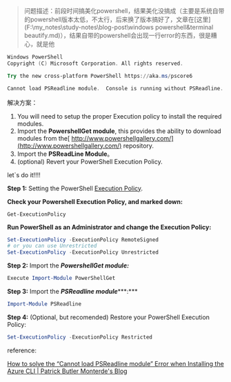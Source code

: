 >  问题描述：前段时间搞美化powershell，结果美化没搞成（主要是系统自带的powershell版本太低，不太行，后来换了版本搞好了，文章在[这里](F:\my_notes\study-notes\blog-post\windows powershell&terminal beautify.md)），结果自带的powershell会出现一行error的东西，很是糟心，就是他

```powershell
Windows PowerShell
Copyright (C) Microsoft Corporation. All rights reserved.

Try the new cross-platform PowerShell https://aka.ms/pscore6

Cannot load PSReadline module.  Console is running without PSReadline.
```

解决方案：

1. You will need to setup the proper Execution policy to install the required modules.
2. Import the **PowershellGet module**, this provides the ability to download modules from the[ http://www.powershellgallery.com/](http://www.powershellgallery.com/) repository.
3. Import the **PSReadLine Module**。
4. (optional) Revert your PowerShell Execution Policy.



let`s do it!!!!

**Step 1:** Setting the PowerShell [Execution Policy](https://msdn.microsoft.com/en-us/powershell/reference/5.1/microsoft.powershell.security/set-executionpolicy).

**Check your Powershell Execution Policy, and marked down:**

```
Get-ExecutionPolicy
```

**Run PowerShell as an Administrator and change the Execution Policy:** 

```powershell
Set-ExecutionPolicy -ExecutionPolicy RemoteSigned 
# or you can use Unrestricted
Set-ExecutionPolicy -ExecutionPolicy Unrestricted
```

**Step 2:** Import the ***PowershellGet module:***

```powershell
Execute Import-Module PowerShellGet
```

**Step 3:** Import the ***PSReadline module******:***

```powershell
Import-Module PSReadline
```

**Step 4:** (Optional, but recomended) Restore your PowerShell Execution Policy:

```powershell
Set-ExecutionPolicy -ExecutionPolicy Restricted
```





reference:

 [How to solve the “Cannot load PSReadline module” Error when Installing the Azure CLI | Patrick Butler Monterde's Blog](https://patrickbutlermonterde.com/2017/12/20/how-to-solve-the-cannot-load-psreadline-module-error-when-installing-the-azure-cli/)